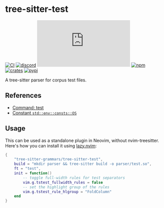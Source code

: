 # tree-sitter-test

[![CI][ci]](https://github.com/tree-sitter-grammars/tree-sitter-test/actions/workflows/ci.yml)
[![discord][discord]](https://discord.gg/w7nTvsVJhm)
[![matrix][matrix]](https://matrix.to/#/#tree-sitter-chat:matrix.org)
[![npm][npm]](https://www.npmjs.com/package/tree-sitter-test)
[![crates][crates]](https://crates.io/crates/tree-sitter-test)
[![pypi][pypi]](https://pypi.org/project/tree-sitter-test/)

A tree-sitter parser for corpus test files.

## References

- [Command: test](https://tree-sitter.github.io/tree-sitter/creating-parsers#command-test)
- [Constant `std::env::consts::OS`](https://doc.rust-lang.org/std/env/consts/constant.OS.html)

## Usage

This can be used as a standalone plugin in Neovim, without nvim-treesitter.<br>
Here's how you can install it using [lazy.nvim](https://github.com/folke/lazy.nvim):

```lua
{
    "tree-sitter-grammars/tree-sitter-test",
    build = "mkdir parser && tree-sitter build -o parser/test.so",
    ft = "test",
    init = function()
        -- toggle full-width rules for test separators
        vim.g.tstest_fullwidth_rules = false
        -- set the highlight group of the rules
        vim.g.tstest_rule_hlgroup = "FoldColumn"
    end
}
```

[ci]: https://img.shields.io/github/actions/workflow/status/tree-sitter-grammars/tree-sitter-test/ci.yml?logo=github&label=CI
[discord]: https://img.shields.io/discord/1063097320771698699?logo=discord&label=discord
[matrix]: https://img.shields.io/matrix/tree-sitter-chat%3Amatrix.org?logo=matrix&label=matrix
[npm]: https://img.shields.io/npm/v/tree-sitter-test?logo=npm
[crates]: https://img.shields.io/crates/v/tree-sitter-test?logo=rust
[pypi]: https://img.shields.io/pypi/v/tree-sitter-test?logo=pypi&logoColor=ffd242
